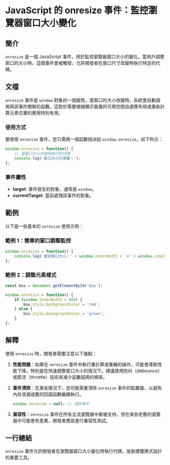 <!--
Meta Description: # JavaScript 的 onresize 事件：監控瀏覽器窗口大小變化 ## 簡介 `onresize` 是一個 JavaScript 事件，用於監控瀏覽器窗口大小的變化。當用戶調整窗口的大小時，這個事件會被觸發，允許開發者在窗口尺寸改變時執行特定的代碼。 ## 文檔 `onresize` 事...
Meta Keywords: onresize, window, javascript, box, function
-->

# JavaScript 的 onresize 事件：監控瀏覽器窗口大小變化

## 簡介
`onresize` 是一個 JavaScript 事件，用於監控瀏覽器窗口大小的變化。當用戶調整窗口的大小時，這個事件會被觸發，允許開發者在窗口尺寸改變時執行特定的代碼。

## 文檔
`onresize` 事件是 `window` 對象的一個屬性。當窗口的大小改變時，系統會自動調用與該事件關聯的函數。這對於需要根據顯示裝置的可用空間自適應布局或重新計算元素位置的應用特別有用。

### 使用方式
要使用 `onresize` 事件，您只需將一個函數指派給 `window.onresize`，如下所示：

```javascript
window.onresize = function() {
    // 當窗口大小改變時執行的代碼
    console.log('窗口大小已改變！');
};
```

### 事件屬性
- **target**: 事件發生的對象，通常是 `window`。
- **currentTarget**: 當前處理該事件的對象。

## 範例
以下是一些基本的 `onresize` 使用示例：

### 範例 1：簡單的窗口調整監控
```javascript
window.onresize = function() {
    console.log('當前窗口大小：' + window.innerWidth + 'x' + window.innerHeight);
};
```

### 範例 2：調整元素樣式
```javascript
const box = document.getElementById('box');

window.onresize = function() {
    if (window.innerWidth < 600) {
        box.style.backgroundColor = 'red';
    } else {
        box.style.backgroundColor = 'green';
    }
};
```

## 解釋
使用 `onresize` 時，開發者需要注意以下幾點：

1. **性能問題**：如果在 `onresize` 事件中執行重計算或重繪的操作，可能會導致性能下降，特別是在快速調整窗口大小的情況下。建議使用防抖（debounce）或節流（throttle）技術來減少函數調用的頻率。

2. **事件清除**：在某些情況下，您可能需要清除 `onresize` 事件的監聽器，以避免內存泄漏或舊的回調函數繼續執行。
   ```javascript
   window.onresize = null; // 清除事件
   ```

3. **兼容性**：`onresize` 事件在所有主流瀏覽器中都被支持，但在某些老舊的瀏覽器中可能會有差異，開發者應該進行兼容性測試。

## 一行總結
`onresize` 事件允許開發者在瀏覽器窗口大小變化時執行代碼，是創建響應式設計的重要工具。